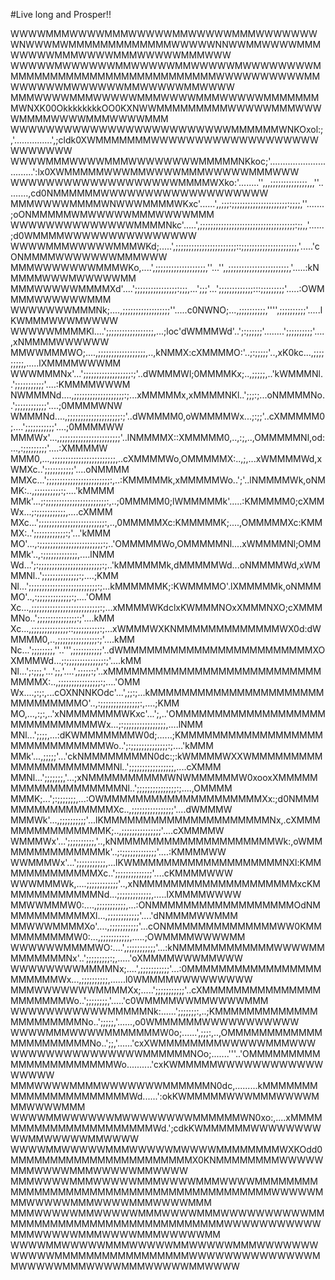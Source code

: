 #Live long and Prosper!!

WWWWMMMWWWWMMMWWWWWMMWWWWWMMMWWWWWWWWNWWWMWMMMMMMMMMMMMMWWWWWNNWWMMWWWWMMMWWWWWMMMWWWWMMMWWWWWMMMWWW
WWWWWMWWWWWWMMWWWWWMMWWWWWMWWWWWWWWMMMMMMMMMMMMMMMMMMMMMMMMMMMWWWWWWWWWWMMWWWWWWMWWWWWWMMWWWWWMMWWWW
MMMWWWWMMMWWWWWMMMWWWWMMMWWWWWMMMMMMMMWNXK00OkkkkkkkkOO0KXNWWMMMMMMMMMWWWWWMMMWWWWMMMMWWWWMMMWWWWMMM
WWWWWWWWWWWWWWWWWWWWWWWWWMMMMMMWNKOxol:;,'...............',;cldk0XWMMMMMMMWWWWWWWWWWWWWWWWWWWWWWWWWW
WWWWMMMWWWWMMMWWWWWWWWMMMMMNKkoc;'...............................':lx0XWMMMMMWWWMMWWWWMMMWWWWWMMMWWW
WWWWWWWWWWWWWWWWWWWMMMMWXko:'........'',,,;;;;;;;;;;;;;;,,,''.........,cd0NMMMMMMWWWWWWWWWWWWWWWWWWW
MMMWWWWMMMMWNWWWMMMMWKxc'......',,;;;:;;;;;;;;;;;;;;;;;;;;;:;;;;,''.......;oONMMMMMWMWWWWWMMMWWWWMMM
WWWWWWWWWWWWWWMMMMNkc'.....',;;;;;;;;;;;;;;;;;;;;;;;;;;;;;;;;;;;;:;;,,'......;d0WMMMMWWWWWWWWWWWWWWW
WWWWMMMWWWWWMMMWKd;.....',;;;;;;;;;;;;;;;;;;;;;;;::;;;;;;;;;;;;;;;;;;;;;,'.....'cONMMMMWWWWWWWMMMWWW
MMMWWWWWWWMMMWKo,....',;;;;;;;;;;;;;;;;;;;,''...'',,;;;;;;;;;;;;;;;;;;;;;;;,'.....:kNMMMMWWWMWWWWWMM
MMMWWWWWMMMMXd'....';;;;;;;;;;;;;;;;:;;;,...';;;'...';;;;;;;;;;;;;:::;;;;;;;;;'.....:OWMMMMWWWWWWMMM
WWWWWWWMMMNk;....,;;;;;;;;;;;;;;;;;;''.....c0NWNO;...,;;;;;;;;;;,'''',;;;;;;;;;;'.....lKWMMMWWWMWWWW
WWWWWMMMMKl....';;;;;;;;;;;;;;;;;;,...;loc'dWMMMWd'..';:;;;;;;'........';;;;;;;;;;'....,xNMMMMWWWWWW
MMWWMMMWO;....,;;;;;;;;;;;;;;;;;;,..,kNMMX:cXMMMMO:'..;:;;;;;'..,xK0kc...,;;;;;;;;;,.....lXMMMMWWWMM
WWWMMMNx'...';;;;;;;;;;;;;;;;;;:;'..dWMMMWl;0MMMMKx;..,;;;;;,..'kWMMMNl..';;;;;;;;;;;'....:KMMMMWWWM
NWMMMNd....,;;;;;;;;;;;;;;;;;;;:;...xMMMMMx,xMMMMNKl..';;;:;...oNMMMMNo..';;;;;;;;;;;;'....;0MMMMWNW
WMMMNd....,;;;;;;;;;;;;;;;;;;;;:;'..dWMMMM0,oWMMMMWx...;:;;'..cXMMMMM0;....';;;;;;;;;;;'....;0MMMMWW
MMMWx'...,;;;;;;;;;;;;;;;;;;;;;;;'..lNMMMMX::XMMMMM0,..,:;,..,OMMMMMNl,od:...,:;;;;;;;;;'....:XMMMMW
MMM0,...,;;;;;;;;;;;;;;;;;;;;;;;;,..cXMMMMWo,OMMMMMX:..,;,...xWMMMMWd,xWMXc..';;;;;;;;;;;'....oNMMMM
MMXc...';;;;;;;;;;;;;;;;;;;;;;;;:,..:KMMMMMk,xMMMMMWo..';'..lNMMMMWk,oNMMK:..,;;;;;;;;;;:;....'kMMMM
MMk'...;:;;;;;;;;;;;;;;;;;;;;;;;:,..;0MMMMM0;lWMMMMMk'.....:KMMMMM0;cXMMWx...;:;;;;;;;;;;;,....cXMMM
MXc...';;;;;;;;;;;;;;;;;;;;;;;;;:,..,0MMMMMXc:KMMMMMK;....,OMMMMMXc:KMMMX:..';;;;;;;;;;;;:;'...'kMMM
MO'...,:;;;;;;;;;;;;;;;;;;;;;;;;:;..'OMMMMMWo,OMMMMMNl....xWMMMMNl;OMMMMk'..,:;;;;;;;;;;;;;,....lNMM
Wd...';:;;;;;;;;;;;;;;;;;;;;;;;;:;..'kMMMMMMk,dMMMMMWd...oNMMMMWd,xWMMMNl..';;;;;;;;;;;;;;:;....;KMM
Nl...';;;;;;;;;;;;;;;;;;;;;;;;;;:;...kMMMMMMK;:KWMMMMO'.lXMMMMMk,oNMMMMO'..,:;;;;;;;;;;;;;:;....'OMM
Xc...,;;;;;;;;;;;;;;;;;;;;;;;;;;:;...xMMMMWKdclxKWMMMNOxXMMMNXO;cXMMMMNo..';;;;;;;;;;;;;;;:;'....kMM
Xc...,;;;;;;;;;;;;;;::;;;;;;;;;;:;...xWMMMWXKNMMMMMMMMMMMMMWX0d:dWMMMM0,..,;;;;;;;;;;;;;;;:;'....kMM
Nc...';;;;;;;;,''..''',;;;;;;;;;;;'..dWMMMMMMMMMMMMMMMMMMMMMMMMXOXMMMWd...;:;;;;;;;;;;;;;;:;'....kMM
Nl...';:;;;,'...';;,'....',;;;;;:;'..xMMMMMMMMMMMMMMMMMMMMMMMMMMMMMMMX:..,;;;;;;;;;;;;;;;;:;....'OMM
Wx....;:;:,...cOXNNNKOdc'...',;;:;...kMMMMMMMMMMMMMMMMMMMMMMMMMMMMMMMO'..,:;;;;;;;;;;;;;;;:,....;KMM
MO,...,:;:,..'xNMMMMMMMWKxc'...';,..'OMMMMMMMMMMMMMMMMMMMMMMMMMMMMMMWx...;:;;;;;;;;;;;;;;;;,....lNMM
MNl...';;;;,...:dKWMMMMMMMW0d;......;KMMMMMMMMMMMMMMMMMMMMMMMMMMMMMMWo..';:;;;;;;;;;;;;;;:;....'kMMM
MMk'...,;;;;;'...'ckNMMMMMMMMN0dc:;:kWMMMMWXXWMMMMMMMMMMMMMMMMMMMMMMNl..';;;;;;;;;;;;;;;;;,....cXMMM
MMNl...';;;;;;;,'...;xNMMMMMMMMMMWNWMMMMMMW0xooxXMMMMMMMMMMMMMMMMMMMNl..';;;;;;;;;;;;;;;:;....,OMMMM
MMMK;...';:;;;;;;;,...:OWMMMMMMMMMMMMMMMMMMMMXx:;d0NMMMMMMMMMMMMMMMMXc..,;;;;;;;;;;;;;;;;'....dWMMMW
MMMWk'...,;;;;;;;;;;'...lKMMMMMMMMMMMMMMMMMMMMMNx,.cXMMMMMMMMMMMMMMMK;..,;;;;;;;;;;;;;;;'....cXMMMMW
WMMMWx'...';;;;;;;;;;,'..,kNMMMMMMMMMMMMMMMMMMMMWk:,oWMMMMMMMMMMMMMMk'..;:;;;;;;;;;;;;;'....:KMMMMWW
WWMMMWx'...';;;;;;;;;;;,...lKWMMMMMMMMMMMMMMMMMMMNXl:KMMMMMMMMMMMMMXc..';;;;;;;;;;;;;;'....cKMMMMWWW
WWWMMMWk,....;;;;;;;;;;;;'..,xNMMMMMMMMMMMMMMMMMMMMxcKMMMMMMMMMMMMNd...;;;;;;;;;;;;;,.....lXMMMMWWWW
MMWWMMMW0:....,;;;;;;;;;;;,...:ONMMMMMMMMMMMMMMMMMMOdNMMMMMMMMMMMXl...,;;;;;;;;;;;;'....'dNMMMMWWMMM
MMWWWMMMMXo'....,;;;;;;;;;;;'...cONMMMMMMMMMMMMMMWW0KMMMMMMMMMMW0:...,;;;;;;;;;;;,.....;OWMMMMWWWWMM
WWWWWWMMMMWO:....',;;;;;;;;;;;'...:kNMMMMMMMMMMMMWWWWMMMMMMMMMNx'..';;;;;;;;;:;,.....'oXMMMMWWWMMWWW
WWWWWWWWMMMMNx;....',;;;;;;;;;;;'...:0MMMMMMMMMMMMMMMMMMMMMMMWx...,;;;;;;;;;;,......l0WMMMMWWWWWWWWW
MMMWWWWWWWMMMMXx;.....';;;;;;;;;;;'..cXMMMMMMMMMMMMMMMMMMMMMMWo..';;;;;;;;,'.....'c0WMMMMWWMMWWWWMMM
WWWWWWWWWWWMMMMMNk:......';;;;;;;:,..;KMMMMMMMMMMMMMMMMMMMMMMNo..';;;;;,'......,o0WMMMMMMWWWWWWWWWWW
WWWWMMMWWWWMMMMMMMW0o;......',;;;:,..,OMMMMMMMMMMMMMMMMMMMMMMNo..';;,'......'cxXWMMMMMMMMWWWWWMMMWWW
WWWWWWWWWWWWWWWMMMMMMNOo;.......'''..'OMMMMMMMMMMMMMMMMMMMMMMWo..........'cxKWMMMMMWWWWWWWWWWWWWWWWW
MMMWWWWMMMMWWWWWWWMMMMMMN0dc,.........kMMMMMMMMMMMMMMMMMMMMMMWd......':okKWMMMMMWWWMMMWWWWMMMWWWWMMM
WWWWMMWWWWWWMWWWWWWWWMMMMMMWN0xo:,....xMMMMMMMMMMMMMMMMMMMMMMWd.';cdkKWMMMMMMWWWWWWWWWWMMWWWWWMMWWWW
WWWWMMWWWWWMMMWWWWWMWWWWMMMMMMMMWXKOdd0MMMMMMMMMMMMMMMMMMMMMMMX0KNMMMMMMMMWWWWWMMMWWWWMMMWWWWWMMWWWW
MMMWWWWMMMWWWWWMMMWWWWMMMWWWWMMMMMMMMMMMMMMMMMMMMMMMMMMMMMMMMMMMMMMMMMWWWWWMMMWWWWWMMMWWWWMMMWWWWMMM
MMMWWWWWMMWWWWWMMMWWWWMMMWWWWWWWWWWMMMMMMMMMMMMMMMMMMMMMMMMMMMMMWWWWWWWWWWWMMMWWWWWMMMWWWWMMMWWWWWMM
WWWWMMWWWWWMMMWWWWWMMWWWWWMMMWWWWWWWWWWWWMMMMMMMMMMMMMMMMMWWWWWWWWWWWWWWMMWWWWWMMMWWWWMMMWWWWWMMWWWW
